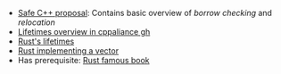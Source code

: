 - [Safe C++ proposal](https://safecpp.org/draft.html): Contains basic overview of *borrow checking* and *relocation*
- [Lifetimes overview in cppaliance gh](https://github.com/cppalliance/safe-cpp/blob/master/lifetimes/P3444R0.md#safe-references)
- [Rust's lifetimes](https://rust-lang.github.io/rfcs/2094-nll.html)
- [Rust implementing a vector](https://doc.rust-lang.org/nomicon/intro.html) 
- Has prerequisite: [Rust famous book](https://doc.rust-lang.org/book/title-page.html)


